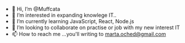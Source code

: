 - 👋 Hi, I’m @Muffcata
- 👀 I’m interested in expanding knowlege IT..
- 🌱 I’m currently learning JavaScript, React, Node.js
- 💞️ I’m looking to collaborate on practise or job with my new interest IT
- 📫 How to reach me ...you'll writing to marta.oched@gmail.com

<!---
Muffcata/Muffcata is a ✨ special ✨ repository because its `README.md` (this file) appears on your GitHub profile.
You can click the Preview link to take a look at your changes.
--->
